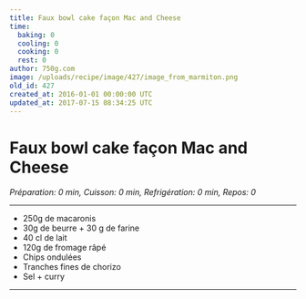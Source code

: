 ```yaml
---
title: Faux bowl cake façon Mac and Cheese
time:
  baking: 0
  cooling: 0
  cooking: 0
  rest: 0
author: 750g.com
image: /uploads/recipe/image/427/image_from_marmiton.png
old_id: 427
created_at: 2016-01-01 00:00:00 UTC
updated_at: 2017-07-15 08:34:25 UTC
---
```


# Faux bowl cake façon Mac and Cheese

_Préparation: 0 min, Cuisson: 0 min, Refrigération: 0 min, Repos: 0_

---

- 250g de macaronis
- 30g de beurre + 30 g de farine
- 40 cl de lait
- 120g de fromage râpé
- Chips ondulées
- Tranches fines de chorizo
- Sel + curry

---
